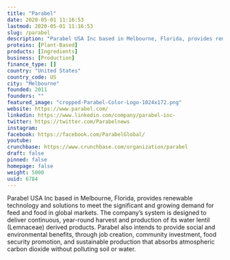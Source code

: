 ```yaml
---
title: "Parabel"
date: 2020-05-01 11:16:53
lastmod: 2020-05-01 11:16:53
slug: /parabel
description: "Parabel USA Inc based in Melbourne, Florida, provides renewable technology and solutions to meet the significant and growing demand for feed and food in global markets. The company’s system is designed to deliver continuous, year-round harvest and production of its water lentil (Lemnaceae) derived products. Parabel also intends to provide social and environmental benefits, through job creation, community investment, food security promotion, and sustainable production that absorbs atmospheric carbon dioxide without polluting soil or water."
proteins: [Plant-Based]
products: [Ingredients]
business: [Production]
finance_type: []
country: "United States"
country_code: US
city: "Melbourne"
founded: 2011
founders: ""
featured_image: "cropped-Parabel-Color-Logo-1024x172.png"
website: https://www.parabel.com/
linkedin: https://www.linkedin.com/company/parabel-inc-
twitter: https://twitter.com/Parabelnews
instagram: 
facebook: https://facebook.com/ParabelGlobal/
youtube: 
crunchbase: https://www.crunchbase.com/organization/parabel
draft: false
pinned: false
homepage: false
weight: 5000
uuid: 6784
---
```

Parabel USA Inc based in Melbourne, Florida, provides renewable technology and solutions to meet the significant and growing demand for feed and food in global markets. The company’s system is designed to deliver continuous, year-round harvest and production of its water lentil (Lemnaceae) derived products. Parabel also intends to provide social and environmental benefits, through job creation, community investment, food security promotion, and sustainable production that absorbs atmospheric carbon dioxide without polluting soil or water.

